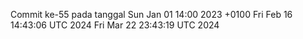 Commit ke-55 pada tanggal Sun Jan 01 14:00 2023 +0100
Fri Feb 16 14:43:06 UTC 2024
Fri Mar 22 23:43:19 UTC 2024

